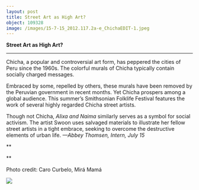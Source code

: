```yaml
---
layout: post
title: Street Art as High Art?
object: 109328
image: /images/15-7-15_2012.117.2a-e_ChichaEDIT-1.jpeg
---
```

**Street Art as High Art?**

****

Chicha, a popular and controversial art form, has peppered the cities of Peru since the 1960s. The colorful murals of Chicha typically contain socially charged messages.

Embraced by some, repelled by others, these murals have been removed by the Peruvian government in recent months. Yet Chicha prospers among a global audience. This summer’s Smithsonian Folklife Festival features the work of several highly regarded Chicha street artists. 

Though not Chicha, *Alixa and Naima* similarly serves as a symbol for social activism. The artist Swoon uses salvaged materials to illustrate her fellow street artists in a tight embrace, seeking to overcome the destructive elements of urban life. *—Abbey Thomsen, Intern, July 15*

**

**

Photo credit: Caro Curbelo, Mirá Mamá



![]({{siteurl.base}}/images/15-7-15_2012.117.2a-e_ChichaEDIT-1.jpeg)
